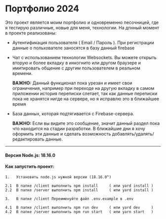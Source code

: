 # Портфолио 2024
Это проект является моим портфолио и одновременно песочницей, где я тестирую различные, новые для меня, технологии.
На дпнный момент в проекте реализованы:

- Аутентификация пользователя ( Email / Пароль ). При регистрации данные о польхователе заносятся в базу данный firebase

- Чат с использованием технологии Websockets. Вы можете открыть вторую и более вкладку в инкогнито или другом браузере и имитировать общение с другим пользователем в реальном времени. 
  
  **ВАЖНО:** Данный функционал пока урезан и имеет свои ограничения, например при переходе на другую вкладку в самом приложении история переписки слетает, так как данные переписки пока не хранятся нигде на сервере, но я исправлю это в ближайшее время

- База данных, которая подтягивается с Firebase-сервера.
  
  **ВАЖНО:** Если вы видите это сообщение, значит данный раздел пока что находится на стадии разработки. В ближайшие дни я хочу оформить эти данные и сделать возможность добавлять/удалять/редактировать данные.


---

#### Версия Node.js: 18.16.0

#### **Как запустить проект:**
```
1.   Установить node.js нужной версии (18.16.0^)

2.1  В папке /client выполнить npm install     ( или yard install )
2.2  В папке /server выполнить npm install     ( или yard install )

3.   В папке /client Переименуйте файл .env.example в .env

4.1  В папке /client выполнить npm run dev     ( или yard dev     )
4.2  В папке /server выполнить npm run start   ( или yarn start   ) 
```



